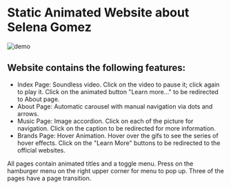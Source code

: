 # Static Animated Website about Selena Gomez

![demo](./images/demo.gif)

## Website contains the following features:

* Index Page: Soundless video. Click on the video to pause it; click again to play it. Click on the animated button "Learn more..." to be redirected to About page.<br/>
* About Page: Automatic carousel with manual navigation via dots and arrows.
* Music Page: Image accordion. Click on each of the picture for navigation. Click on the caption to be redirected for more information.<br/>
* Brands Page: Hover Animation. Hover over the gifs to see the series of hover effects. Click on the "Learn More" buttons to be redirected to the official websites.<br/>

All pages contain animated titles and a toggle menu. Press on the hamburger menu on the right upper corner for menu to pop up. Three of the pages have a page transition.
